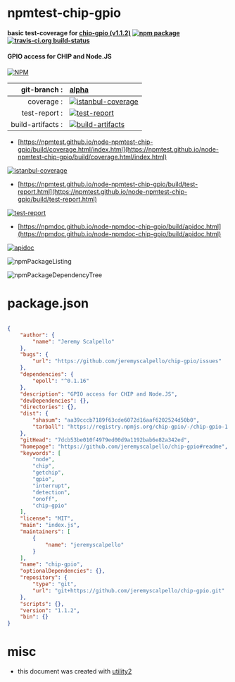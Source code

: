 # npmtest-chip-gpio

#### basic test-coverage for  [chip-gpio (v1.1.2)](https://github.com/jeremyscalpello/chip-gpio#readme)  [![npm package](https://img.shields.io/npm/v/npmtest-chip-gpio.svg?style=flat-square)](https://www.npmjs.org/package/npmtest-chip-gpio) [![travis-ci.org build-status](https://api.travis-ci.org/npmtest/node-npmtest-chip-gpio.svg)](https://travis-ci.org/npmtest/node-npmtest-chip-gpio)

#### GPIO access for CHIP and Node.JS

[![NPM](https://nodei.co/npm/chip-gpio.png?downloads=true&downloadRank=true&stars=true)](https://www.npmjs.com/package/chip-gpio)

| git-branch : | [alpha](https://github.com/npmtest/node-npmtest-chip-gpio/tree/alpha)|
|--:|:--|
| coverage : | [![istanbul-coverage](https://npmtest.github.io/node-npmtest-chip-gpio/build/coverage.badge.svg)](https://npmtest.github.io/node-npmtest-chip-gpio/build/coverage.html/index.html)|
| test-report : | [![test-report](https://npmtest.github.io/node-npmtest-chip-gpio/build/test-report.badge.svg)](https://npmtest.github.io/node-npmtest-chip-gpio/build/test-report.html)|
| build-artifacts : | [![build-artifacts](https://npmtest.github.io/node-npmtest-chip-gpio/glyphicons_144_folder_open.png)](https://github.com/npmtest/node-npmtest-chip-gpio/tree/gh-pages/build)|

- [https://npmtest.github.io/node-npmtest-chip-gpio/build/coverage.html/index.html](https://npmtest.github.io/node-npmtest-chip-gpio/build/coverage.html/index.html)

[![istanbul-coverage](https://npmtest.github.io/node-npmtest-chip-gpio/build/screenCapture.buildCi.browser.%252Ftmp%252Fbuild%252Fcoverage.lib.html.png)](https://npmtest.github.io/node-npmtest-chip-gpio/build/coverage.html/index.html)

- [https://npmtest.github.io/node-npmtest-chip-gpio/build/test-report.html](https://npmtest.github.io/node-npmtest-chip-gpio/build/test-report.html)

[![test-report](https://npmtest.github.io/node-npmtest-chip-gpio/build/screenCapture.buildCi.browser.%252Ftmp%252Fbuild%252Ftest-report.html.png)](https://npmtest.github.io/node-npmtest-chip-gpio/build/test-report.html)

- [https://npmdoc.github.io/node-npmdoc-chip-gpio/build/apidoc.html](https://npmdoc.github.io/node-npmdoc-chip-gpio/build/apidoc.html)

[![apidoc](https://npmdoc.github.io/node-npmdoc-chip-gpio/build/screenCapture.buildCi.browser.%252Ftmp%252Fbuild%252Fapidoc.html.png)](https://npmdoc.github.io/node-npmdoc-chip-gpio/build/apidoc.html)

![npmPackageListing](https://npmtest.github.io/node-npmtest-chip-gpio/build/screenCapture.npmPackageListing.svg)

![npmPackageDependencyTree](https://npmtest.github.io/node-npmtest-chip-gpio/build/screenCapture.npmPackageDependencyTree.svg)



# package.json

```json

{
    "author": {
        "name": "Jeremy Scalpello"
    },
    "bugs": {
        "url": "https://github.com/jeremyscalpello/chip-gpio/issues"
    },
    "dependencies": {
        "epoll": "^0.1.16"
    },
    "description": "GPIO access for CHIP and Node.JS",
    "devDependencies": {},
    "directories": {},
    "dist": {
        "shasum": "aa39cccb7189f63cde6072d16aaf6202524d50b0",
        "tarball": "https://registry.npmjs.org/chip-gpio/-/chip-gpio-1.1.2.tgz"
    },
    "gitHead": "7dcb53be010f4979ed00d9a1192bab6e82a342ed",
    "homepage": "https://github.com/jeremyscalpello/chip-gpio#readme",
    "keywords": [
        "node",
        "chip",
        "getchip",
        "gpio",
        "interrupt",
        "detection",
        "onoff",
        "chip-gpio"
    ],
    "license": "MIT",
    "main": "index.js",
    "maintainers": [
        {
            "name": "jeremyscalpello"
        }
    ],
    "name": "chip-gpio",
    "optionalDependencies": {},
    "repository": {
        "type": "git",
        "url": "git+https://github.com/jeremyscalpello/chip-gpio.git"
    },
    "scripts": {},
    "version": "1.1.2",
    "bin": {}
}
```



# misc
- this document was created with [utility2](https://github.com/kaizhu256/node-utility2)
